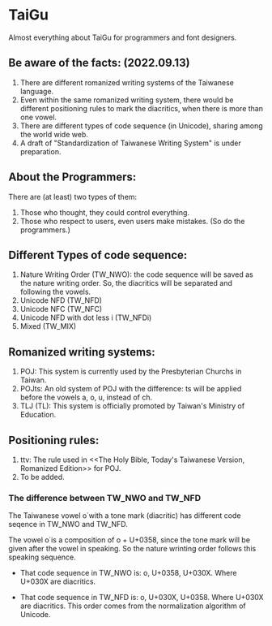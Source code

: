 # TaiGu
Almost everything about TaiGu for programmers and font designers.

## Be aware of the facts: (2022.09.13)

1. There are different romanized writing systems of the Taiwanese language.
2. Even within the same romanized writing system, there would be different positioning rules to mark the diacritics, when there is more than one vowel.
3. There are different types of code sequence (in Unicode), sharing among the world wide web.
4. A draft of "Standardization of Taiwanese Writing System" is under preparation.

## About the Programmers:
There are (at least) two types of them:
1. Those who thought, they could control everything.
2. Those who respect to users, even users make mistakes. (So do the programmers.)

## Different Types of code sequence:
1. Nature Writing Order (TW_NWO): the code sequence will be saved as the nature writing order. So, the diacritics will be separated and following the vowels.
2. Unicode NFD (TW_NFD)
3. Unicode NFC (TW_NFC)
4. Unicode NFD with dot less i (TW_NFDi)
5. Mixed (TW_MIX)

## Romanized writing systems:
1. POJ: This system is currently used by the Presbyterian Churchs in Taiwan.
2. POJts: An old system of POJ with the difference: ts will be applied before the vowels a, o, u, instead of ch.
3. TLJ (TL): This system is officially promoted by Taiwan's Ministry of Education.

## Positioning rules:
1. ttv: The rule used in <<The Holy Bible, Today's Taiwanese Version, Romanized Edition>> for POJ.
2. To be added.

### The difference between TW_NWO and TW_NFD
The Taiwanese vowel o͘ with a tone mark (diacritic) has different code seqence in TW_NWO and TW_NFD.

The vowel o͘ is a composition of o + U+0358, since the tone mark will be given after the vowel in speaking. So the nature wrinting order follows this speaking sequence.

* That code sequence in TW_NWO is: o, U+0358, U+030X. Where U+030X are diacritics.

* That code sequence in TW_NFD is: o, U+030X, U+0358. Where U+030X are diacritics. This order comes from the normalization algorithm of Unicode.
